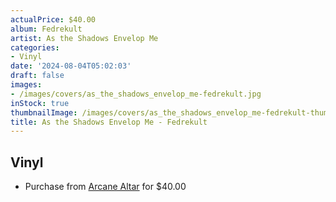 ```yaml
---
actualPrice: $40.00
album: Fedrekult
artist: As the Shadows Envelop Me
categories:
- Vinyl
date: '2024-08-04T05:02:03'
draft: false
images:
- /images/covers/as_the_shadows_envelop_me-fedrekult.jpg
inStock: true
thumbnailImage: /images/covers/as_the_shadows_envelop_me-fedrekult-thumb.jpg
title: As the Shadows Envelop Me - Fedrekult
---
```


## Vinyl
* Purchase from [Arcane Altar](https://arcanealtar.bigcartel.com/product/as-the-shadows-envelop-me-fedrekult-12-lp) for $40.00
